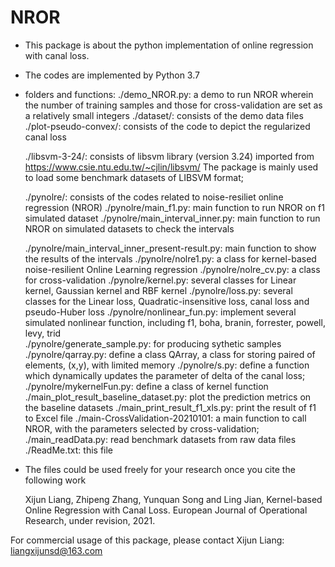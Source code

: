 # NROR
* This package is about the python implementation of online regression with canal loss.

* The codes are implemented by Python 3.7

* folders and functions:
 ./demo_NROR.py: a demo to run NROR wherein the number of training samples and those for cross-validation are 
         set as a relatively small integers
 ./dataset/: consists of the demo data files 
 ./plot-pseudo-convex/: consists of the code to depict the regularized canal loss 

  ./libsvm-3-24/: consists of  libsvm library (version 3.24)
      imported from https://www.csie.ntu.edu.tw/~cjlin/libsvm/
	The package is mainly used to load some benchmark datasets of LIBSVM format;  

  ./pynolre/: consists of the codes related to noise-resiliet online regression (NROR)
   ./pynolre/main_f1.py: main function to run NROR on f1 simulated dataset
   ./pynolre/main_interval_inner.py: main function to run NROR on simulated
datasets to check the intervals 

    ./pynolre/main_interval_inner_present-result.py: main function to show the results of the  intervals 
   ./pynolre/nolre1.py: a class for kernel-based noise-resilient Online
Learning regression
   ./pynolre/nolre_cv.py: a class for cross-validation 
   ./pynolre/kernel.py: several classes for Linear kernel, Gaussian kernel and
RBF kernel 
   ./pynolre/loss.py: several classes for the Linear loss,
Quadratic-insensitive loss, canal loss and pseudo-Huber loss
   ./pynolre/nonlinear_fun.py: implement several simulated nonlinear function,
including f1, boha, branin, forrester, powell, levy, trid  
   ./pynolre/generate_sample.py: for producing sythetic samples 
   ./pynolre/qarray.py: define a class QArray,  a class for storing paired of elements, (x,y), with limited memory
   ./pynolre/s.py: define a function which dynamically updates the parameter of delta of
the canal loss; 
  ./pynolre/mykernelFun.py: define a class of kernel function 
  ./main_plot_result_baseline_dataset.py: plot the prediction metrics on the
baseline datasets 
  ./main_print_result_f1_xls.py: print the result of f1 to Excel file 
  ./main-CrossValidation-20210101: a main function to call NROR, with the
parameters selected by cross-validation; 
  ./main_readData.py:   read  benchmark datasets from raw data files 
  ./ReadMe.txt: this file

    

* The files could be used freely for your research once you cite the following work

  Xijun Liang, Zhipeng Zhang, Yunquan Song and Ling Jian, Kernel-based Online Regression with Canal Loss.
  European Journal of Operational Research, under revision, 2021.

 For commercial usage of this package, please contact    Xijun Liang:  liangxijunsd@163.com
 



 
  







